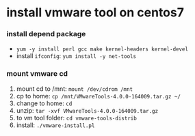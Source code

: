 # install vmware tool on centos7


### install depend package
* `yum -y install perl gcc make kernel-headers kernel-devel`
* install `ifconfig`: `yum install -y net-tools`


### mount vmware cd
1. mount cd to /mnt: `mount /dev/cdrom /mnt`
2. cp to home: `cp /mnt/VMwareTools-4.0.0-164009.tar.gz ~/`
3. change to home: `cd`
4. unzip: `tar -xvf VMwareTools-4.0.0-164009.tar.gz`
5. to vm tool folder: `cd vmware-tools-distrib`
6. install: `./vmware-install.pl`

